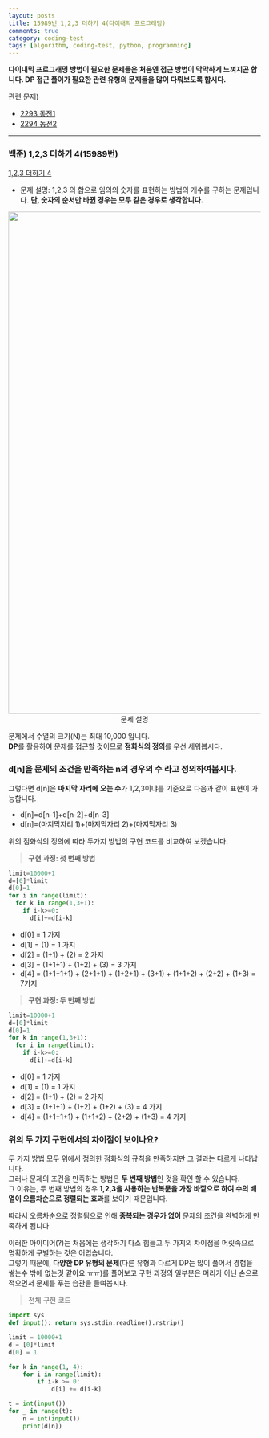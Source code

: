 ```yaml
---
layout: posts
title: 15989번 1,2,3 더하기 4(다이내믹 프로그래밍)
comments: true
category: coding-test
tags: [algorithm, coding-test, python, programming]
---
```


**다이내믹 프로그래밍 방법이 필요한 문제들은 처음엔 접근 방법이 막막하게 느껴지곤 합니다. DP 접근 풀이가 필요한 관련 유형의 문제들을 많이 다뤄보도록 합시다.**

관련 문제)

- <a  href='https://www.acmicpc.net/problem/2293'>2293 동전1</a>
- <a  href='https://www.acmicpc.net/problem/2294'>2294 동전2</a>

---

### 백준) 1,2,3 더하기 4(15989번)

<a  href='https://www.acmicpc.net/problem/15989'>1,2,3 더하기 4</a>

- 문제 설명: 1,2,3 의 합으로 임의의 숫자를 표현하는 방법의 개수를 구하는 문제입니다. **단, 숫자의 순서만 바뀐 경우는 모두 같은 경우로 생각합니다.**

<p align="center">
  <img src="https://user-images.githubusercontent.com/80669616/130738299-1d54ae29-e8b6-4496-9feb-8e7572f2eda4.png" width="1000"><br>문제 설명
</p>

문제에서 수열의 크기(N)는 최대 10,000 입니다.  
**DP**를 활용하여 문제를 접근할 것이므로 **점화식의 정의**를 우선 세워봅시다.

### d[n]을 문제의 조건을 만족하는 n의 경우의 수 라고 정의하여봅시다.

그렇다면 d[n]은 **마지막 자리에 오는 수**가 1,2,3이냐를 기준으로 다음과 같이 표현이 가능합니다.

- d[n]=d[n-1]+d[n-2]+d[n-3]
- d[n]=(마지막자리 1)+(마지막자리 2)+(마지막자리 3)

위의 점화식의 정의에 따라 두가지 방법의 구현 코드를 비교하여 보겠습니다.

> **구현 과정: 첫 번째 방법**

```python
limit=10000+1
d=[0]*limit
d[0]=1
for i in range(limit):
  for k in range(1,3+1):
    if i-k>=0:
      d[i]+=d[i-k]
```

- d[0] = 1 가지
- d[1] = (1) = 1 가지
- d[2] = (1+1) + (2) = 2 가지
- d[3] = (1+1+1) + (1+2) + (3) = 3 가지
- d[4] = (1+1+1+1) + (2+1+1) + (1+2+1) + (3+1) + (1+1+2) + (2+2) + (1+3) = 7가지

> **구현 과정: 두 번째 방법**

```python
limit=10000+1
d=[0]*limit
d[0]=1
for k in range(1,3+1):
  for i in range(limit):
    if i-k>=0:
      d[i]+=d[i-k]
```

- d[0] = 1 가지
- d[1] = (1) = 1 가지
- d[2] = (1+1) + (2) = 2 가지
- d[3] = (1+1+1) + (1+2) + (1+2) + (3) = 4 가지
- d[4] = (1+1+1+1) + (1+1+2) + (2+2) + (1+3) = 4 가지

### 위의 두 가지 구현에서의 차이점이 보이나요?

두 가지 방법 모두 위에서 정의한 점화식의 규칙을 만족하지만 그 결과는 다르게 나타납니다.  
그러나 문제의 조건을 만족하는 방법은 **두 번째 방법**인 것을 확인 할 수 있습니다.  
그 이유는, 두 번째 방법의 경우 **1,2,3을 사용하는 반복문을 가장 바깥으로 하여 수의 배열이 오름차순으로 정렬되는 효과**를 보이기 때문입니다.

따라서 오름차순으로 정렬됨으로 인해 **중복되는 경우가 없이** 문제의 조건을 완벽하게 만족하게 됩니다.

이러한 아이디어(?)는 처음에는 생각하기 다소 힘들고 두 가지의 차이점을 머릿속으로 명확하게 구별하는 것은 어렵습니다.  
그렇기 때문에, **다양한 DP 유형의 문제**(다른 유형과 다르게 DP는 많이 풀어서 경험을 쌓는수 밖에 없는것 같아요 ㅠㅠ)를 풀어보고 구현 과정의 일부분은 머리가 아닌 손으로 적으면서 문제를 푸는 습관을 들여봅시다.

> 전체 구현 코드

```python
import sys
def input(): return sys.stdin.readline().rstrip()

limit = 10000+1
d = [0]*limit
d[0] = 1

for k in range(1, 4):
    for i in range(limit):
        if i-k >= 0:
            d[i] += d[i-k]

t = int(input())
for _ in range(t):
    n = int(input())
    print(d[n])

```
